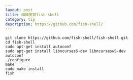 ```yaml
---
layout: post
title: 编译安装fish-shell
category: tip
description: https://github.com/fish-shell/
---
```


    git clone https://github.com/fish-shell/fish-shell.git
    cd fish-shell
    sudo apt-get install autoconf
    sudo apt-get install libncurses5-dev libncursesw5-dev
    autoconf
    ./configure
    make
    sudo make install
    fish